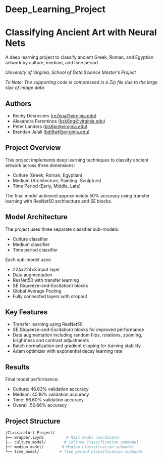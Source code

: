 # Deep_Learning_Project

# Classifying Ancient Art with Neural Nets
A deep learning project to classify ancient Greek, Roman, and Egyptian artwork by culture, medium, and time period.

*University of Virginia, School of Data Science Master's Project*

*To Note: The supporting code is compressed in a Zip file due to the large size of image data*

## Authors
- Becky Desrosiers (rn7ena@virginia.edu)
- Alexandra Ferentinos (kzk8qq@virginia.edu)
- Peter Landers (bjs6pj@virginia.edu)
- Brendan Jalali (bdj9wf@virginia.edu)


## Project Overview
This project implements deep learning techniques to classify ancient artwork across three dimensions:
- Culture (Greek, Roman, Egyptian)
- Medium (Architecture, Painting, Sculpture)
- Time Period (Early, Middle, Late)

The final model achieved approximately 50% accuracy using transfer learning with ResNet50 architecture and SE blocks.

## Model Architecture
The project uses three separate classifier sub-models:
- Culture classifier
- Medium classifier  
- Time period classifier

Each sub-model uses:
- 224x224x3 input layer
- Data augmentation
- ResNet50 with transfer learning
- SE (Squeeze-and-Excitation) blocks
- Global Average Pooling
- Fully connected layers with dropout

## Key Features
- Transfer learning using ResNet50
- SE (Squeeze-and-Excitation) blocks for improved performance
- Data augmentation including random flips, rotations, zooming, brightness and contrast adjustments
- Batch normalization and gradient clipping for training stability
- Adam optimizer with exponential decay learning rate

## Results
Final model performance:
- Culture: 46.63% validation accuracy
- Medium: 45.16% validation accuracy  
- Time: 56.60% validation accuracy
- Overall: 50.66% accuracy

## Project Structure
```bash
/ClassicalArt_Project/
├── wrapper.ipynb          # Main model coordinator
├── culture_model/        # Culture classification submodel
├── medium_model/        # Medium classification submodel 
└── time_model/         # Time period classification submodel
```
